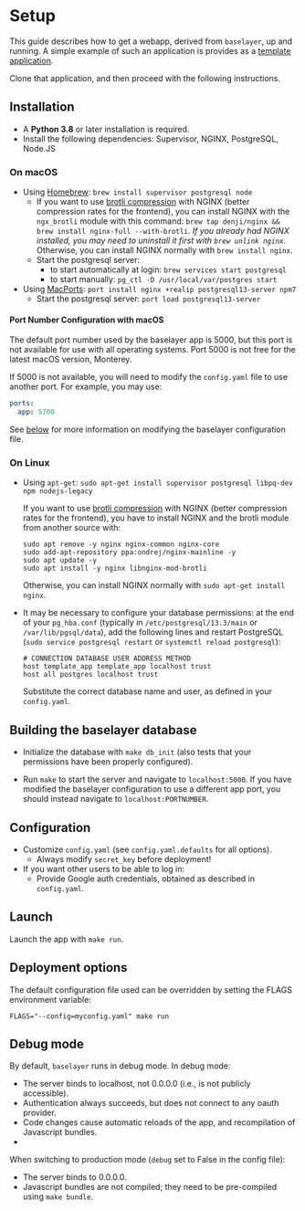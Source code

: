 # Setup

This guide describes how to get a webapp, derived from `baselayer`, up
and running. A simple example of such an application is provides as a
[template application](https://github.com/cesium-ml/baselayer_template_app).

Clone that application, and then proceed with the following instructions.

## Installation

- A **Python 3.8** or later installation is required.
- Install the following dependencies: Supervisor, NGINX, PostgreSQL, Node.JS

### On macOS

- Using [Homebrew](http://brew.sh/): `brew install supervisor postgresql node`
  - If you want to use [brotli compression](https://en.wikipedia.org/wiki/Brotli) with NGINX (better compression rates for the frontend), you can install NGINX with the `ngx_brotli` module with this command: `brew tap denji/nginx && brew install nginx-full --with-brotli`. _If you already had NGINX installed, you may need to uninstall it first with `brew unlink nginx`._ Otherwise, you can install NGINX normally with `brew install nginx`.
  - Start the postgresql server:
    - to start automatically at login: `brew services start postgresql`
    - to start manually: `pg_ctl -D /usr/local/var/postgres start`
- Using [MacPorts](https://www.macports.org): `port install nginx +realip postgresql13-server npm7`
  - Start the postgresql server: `port load postgresql13-server`

#### Port Number Configuration with macOS

The default port number used by the baselayer app is 5000, but this port is not available for use with all operating systems.
Port 5000 is not free for the latest macOS version, Monterey.

If 5000 is not available, you will need to modify the `config.yaml` file to use another port. For example, you may use:

```yaml
ports:
  app: 5700
```

See [below](#configuration) for more information on modifying the baselayer configuration file.

### On Linux

- Using `apt-get`:
  `sudo apt-get install supervisor postgresql libpq-dev npm nodejs-legacy`

  If you want to use [brotli compression](https://en.wikipedia.org/wiki/Brotli) with NGINX (better compression rates for the frontend), you have to install NGINX and the brotli module from another source with:

  ```
  sudo apt remove -y nginx nginx-common nginx-core
  sudo add-apt-repository ppa:ondrej/nginx-mainline -y
  sudo apt update -y
  sudo apt install -y nginx libnginx-mod-brotli
  ```

  Otherwise, you can install NGINX normally with `sudo apt-get install nginx`.

- It may be necessary to configure your database permissions: at
  the end of your `pg_hba.conf` (typically in `/etc/postgresql/13.3/main` or `/var/lib/pgsql/data`),
  add the following lines and restart PostgreSQL
  (`sudo service postgresql restart` or `systemctl reload postgresql`):

  ```
  # CONNECTION DATABASE USER ADDRESS METHOD
  host template_app template_app localhost trust
  host all postgres localhost trust
  ```

  Substitute the correct database name and user, as defined in your `config.yaml`.

## Building the baselayer database

- Initialize the database with `make db_init` (also tests that your
  permissions have been properly configured).

- Run `make` to start the server and navigate to `localhost:5000`. If you have modified the baselayer configuration to use a different app port, you should instead navigate to `localhost:PORTNUMBER`.

## Configuration

- Customize `config.yaml` (see `config.yaml.defaults` for all options).
  - Always modify `secret_key` before deployment!
- If you want other users to be able to log in:
  - Provide Google auth credentials, obtained as described in `config.yaml`.

## Launch

Launch the app with `make run`.

## Deployment options

The default configuration file used can be overridden by setting the
FLAGS environment variable:

```
FLAGS="--config=myconfig.yaml" make run
```

## Debug mode

By default, `baselayer` runs in debug mode. In debug mode:

- The server binds to localhost, not 0.0.0.0 (i.e., is not publicly
  accessible).
- Authentication always succeeds, but does not connect to any oauth
  provider.
- Code changes cause automatic reloads of the app, and recompilation
  of Javascript bundles.
-

When switching to production mode (`debug` set to False in the config
file):

- The server binds to 0.0.0.0.
- Javascript bundles are not compiled; they need to be pre-compiled
  using `make bundle`.
